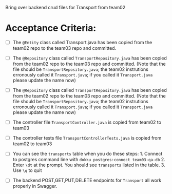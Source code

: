 Bring over backend crud files for Transport from team02

# Acceptance Criteria:

- [ ] The `@Entity` class called Transport.java has been copied from the team02 repo to the team03 repo and committed.
- [ ] The `@Repository` class called `TransportRepository.java` has been copied from the team02 repo to the team03 repo and committed.  (Note that the file should be `TransportRepository.java`; the team02 instrutions erronously called it `Transport.java`; if you called it `Transport.java` please update the name now)
- [ ] The `@Repository` class called `TransportRepository.java` has been copied from the team02 repo to the team03 repo and committed.  (Note that the file should be `TransportRepository.java`; the team02 instrutions erronously called it `Transport.java`; if you called it `Transport.java` please update the name now)
- [ ] The controller file `TransportController.java` is copied from team02 to team03
- [ ] The controller tests file `TransportControllerTests.java` is copied from team02 to team03

- [ ] You can see the `transports` table when you do these steps:
      1. Connect to postgres command line with 
         ```
         dokku postgres:connect team03-qa-db
         ```
      2. Enter `\dt` at the prompt. You should see
         `transports` listed in the table.
      3. Use `\q` to quit

- [ ] The backend POST,GET,PUT,DELETE endpoints for `Transport` all work properly in Swagger.

